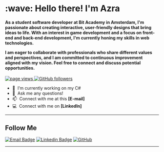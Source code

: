 <h1 align="left" id="macropower-title">:wave: Hello there! I'm Azra</h1>
<h4 align="left" align-self="center">As a student software developer at Bit Academy in Amsterdam, I'm passionate about creating interactive, user-friendly designs that bring ideas to life. With an interest in game development and a focus on front-end and back-end development, I'm currently honing my skills in web technologies.

I am eager to collaborate with professionals who share different values and perspectives, and I am committed to continuous improvement aligned with my vision. Feel free to connect and discuss potential opportunities.</h4>

<p align="left">
  <a href="https://github.com/MacroPower/MacroPower">
    <img src="https://komarev.com/ghpvc/?username=Azraatnr" alt="page views" />
  </a>

  <a href="https://github.com/MacroPower?tab=followers">
    <img alt="GitHub followers" src="https://img.shields.io/github/followers/Azraatnr?style=flat&logo=github">
  </a>
 
</p>

- :seedling: &nbsp;I’m currently working on my C#
- :speech_balloon: &nbsp;Ask me any questions!
- :mailbox: &nbsp;Connect with me at this **[E-mail]**
- :computer: &nbsp;Connect with me on **[LinkedIn]**

<hr>

## Follow Me

[![Email Badge](https://img.shields.io/badge/-2171662@talnet.nl-c14438?style=flat-square&logo=Gmail&logoColor=white&link=mailto:2171662@talnet.nl)](mailto:2171662@talnet.nl)
[![Linkedin Badge](https://img.shields.io/badge/-azraatnr-blue?style=flat-square&logo=Linkedin&logoColor=white&link=https://www.linkedin.com/in/azraatnr/)](www.linkedin.com/in/azra-tuncer-022b70237)
[![GitHub](https://img.shields.io/badge/-GitHub-181717?style=flat-square&logo=github&logoColor=white&link=https://github.com/azraatnr)](https://github.com/Azraatnr)

<hr>
